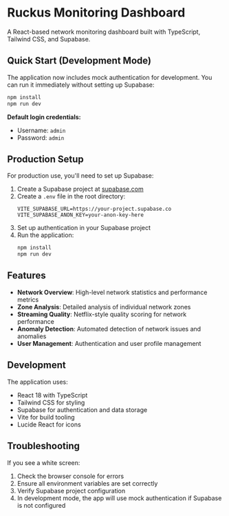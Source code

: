 # Ruckus Monitoring Dashboard

A React-based network monitoring dashboard built with TypeScript, Tailwind CSS, and Supabase.

## Quick Start (Development Mode)

The application now includes mock authentication for development. You can run it immediately without setting up Supabase:

```bash
npm install
npm run dev
```

**Default login credentials:**
- Username: `admin`
- Password: `admin`

## Production Setup

For production use, you'll need to set up Supabase:

1. Create a Supabase project at [supabase.com](https://supabase.com)
2. Create a `.env` file in the root directory:
   ```
   VITE_SUPABASE_URL=https://your-project.supabase.co
   VITE_SUPABASE_ANON_KEY=your-anon-key-here
   ```
3. Set up authentication in your Supabase project
4. Run the application:
   ```bash
   npm install
   npm run dev
   ```

## Features

- **Network Overview**: High-level network statistics and performance metrics
- **Zone Analysis**: Detailed analysis of individual network zones
- **Streaming Quality**: Netflix-style quality scoring for network performance
- **Anomaly Detection**: Automated detection of network issues and anomalies
- **User Management**: Authentication and user profile management

## Development

The application uses:
- React 18 with TypeScript
- Tailwind CSS for styling
- Supabase for authentication and data storage
- Vite for build tooling
- Lucide React for icons

## Troubleshooting

If you see a white screen:
1. Check the browser console for errors
2. Ensure all environment variables are set correctly
3. Verify Supabase project configuration
4. In development mode, the app will use mock authentication if Supabase is not configured


